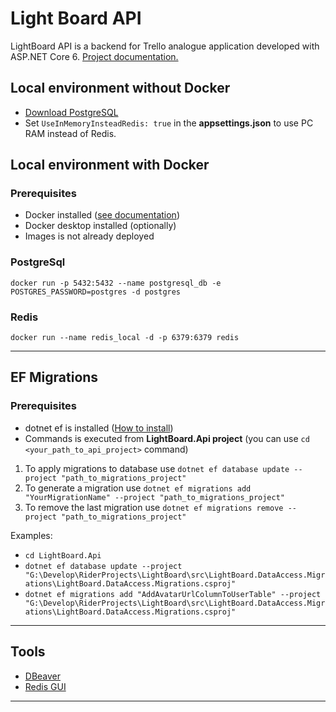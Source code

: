 # Light Board API
LightBoard API is a backend for Trello analogue application developed with ASP.NET Core 6.
[Project documentation.](https://github.com/kirpichyov/light-board-api/wiki)


## Local environment without Docker
- [Download PostgreSQL](https://www.postgresql.org/download/)
- Set `UseInMemoryInsteadRedis: true` in the **appsettings.json** to use PC RAM instead of Redis.   

## Local environment with Docker

### Prerequisites
- Docker installed ([see documentation](https://docs.microsoft.com/en-us/windows/wsl/install))
- Docker desktop installed (optionally)
- Images is not already deployed

### PostgreSql

```
docker run -p 5432:5432 --name postgresql_db -e POSTGRES_PASSWORD=postgres -d postgres
```

### Redis


```
docker run --name redis_local -d -p 6379:6379 redis
```

---

## EF Migrations

### Prerequisites
- dotnet ef is installed ([How to install](https://docs.microsoft.com/en-us/ef/core/cli/dotnet))
- Commands is executed from **LightBoard.Api project** (you can use `cd <your_path_to_api_project>` command)

1. To apply migrations to database use `dotnet ef database update --project "path_to_migrations_project"`
2. To generate a migration use `dotnet ef migrations add "YourMigrationName" --project "path_to_migrations_project"`
3. To remove the last migration use `dotnet ef migrations remove --project "path_to_migrations_project"`


Examples:
- `cd LightBoard.Api`
- `dotnet ef database update --project "G:\Develop\RiderProjects\LightBoard\src\LightBoard.DataAccess.Migrations\LightBoard.DataAccess.Migrations.csproj"`
- `dotnet ef migrations add "AddAvatarUrlColumnToUserTable" --project "G:\Develop\RiderProjects\LightBoard\src\LightBoard.DataAccess.Migrations\LightBoard.DataAccess.Migrations.csproj"`
---

## Tools

- [DBeaver](https://dbeaver.io/)
- [Redis GUI](https://github.com/ekvedaras/redis-gui/releases/tag/v2.0.0)

---
